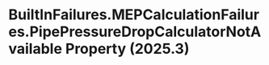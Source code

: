 # BuiltInFailures.MEPCalculationFailures.PipePressureDropCalculatorNotAvailable Property (2025.3)

﻿